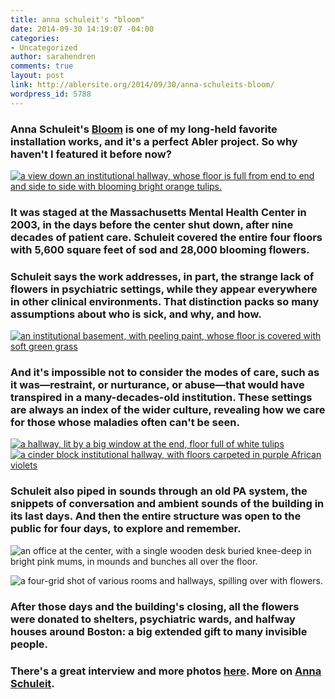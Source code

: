 ```yaml
---
title: anna schuleit's "bloom"
date: 2014-09-30 14:19:07 -04:00
categories:
- Uncategorized
author: sarahendren
comments: true
layout: post
link: http://ablersite.org/2014/09/30/anna-schuleits-bloom/
wordpress_id: 5788
---
```


### Anna Schuleit's [Bloom](http://www.1856.org/bloom/) is one of my long-held favorite installation works, and it's a perfect Abler project. So why haven't I featured it before now?


[![a view down an institutional hallway, whose floor is full from end to end and side to side with blooming bright orange tulips.](http://ablersite.files.wordpress.com/2014/08/bloom-ss-slide-rtrq-tmagarticle-v2.jpg)](https://ablersite.files.wordpress.com/2014/08/bloom-ss-slide-rtrq-tmagarticle-v2.jpg)


### It was staged at the Massachusetts Mental Health Center in 2003, in the days before the center shut down, after nine decades of patient care. Schuleit covered the entire four floors with 5,600 square feet of sod and 28,000 blooming flowers.




### Schuleit says the work addresses, in part, the strange lack of flowers in psychiatric settings, while they appear everywhere in other clinical environments. That distinction packs so many assumptions about who is sick, and why, and how.


[![an institutional basement, with peeling paint, whose floor is covered with soft green grass](http://ablersite.files.wordpress.com/2014/09/bloom-by-anna-schuleit-basement-with-sod.jpg)](https://ablersite.files.wordpress.com/2014/09/bloom-by-anna-schuleit-basement-with-sod.jpg)


### And it's impossible not to consider the modes of care, such as it was—restraint, or nurturance, or abuse—that would have transpired in a many-decades-old institution. These settings are always an index of the wider culture, revealing how we care for those whose maladies often can't be seen.


[![a hallway, lit by a big window at the end, floor full of white tulips](http://ablersite.files.wordpress.com/2014/09/bloom-by-anna-schuleit-white-tulips.jpg)](https://ablersite.files.wordpress.com/2014/09/bloom-by-anna-schuleit-white-tulips.jpg) [![a cinder block institutional hallway, with floors carpeted in purple African violets](http://ablersite.files.wordpress.com/2014/09/bloom-by-anna-schuleit-blue-hallway.jpg)](https://ablersite.files.wordpress.com/2014/09/bloom-by-anna-schuleit-blue-hallway.jpg)


### Schuleit also piped in sounds through an old PA system, the snippets of conversation and ambient sounds of the building in its last days. And then the entire structure was open to the public for four days, to explore and remember.


![an office at the center, with a single wooden desk buried knee-deep in bright pink mums, in mounds and bunches all over the floor.](http://ablersite.files.wordpress.com/2014/08/bloom-ss-slide-yy42-tmagarticle.jpg)

![a four-grid shot of various rooms and hallways, spilling over with flowers.](http://ablersite.files.wordpress.com/2014/08/1280-massachussettes-mental-health-facility.jpg)


### After those days and the building's closing, all the flowers were donated to shelters, psychiatric wards, and halfway houses around Boston: a big extended gift to many invisible people.




### There's a great interview and more photos [here](http://www.thisiscolossal.com/2012/03/bloom-28000-potted-flowers-installed-at-the-massachusetts-mental-health-center/). More on [Anna Schuleit](http://www.annaschuleit.com/bloom.html).
